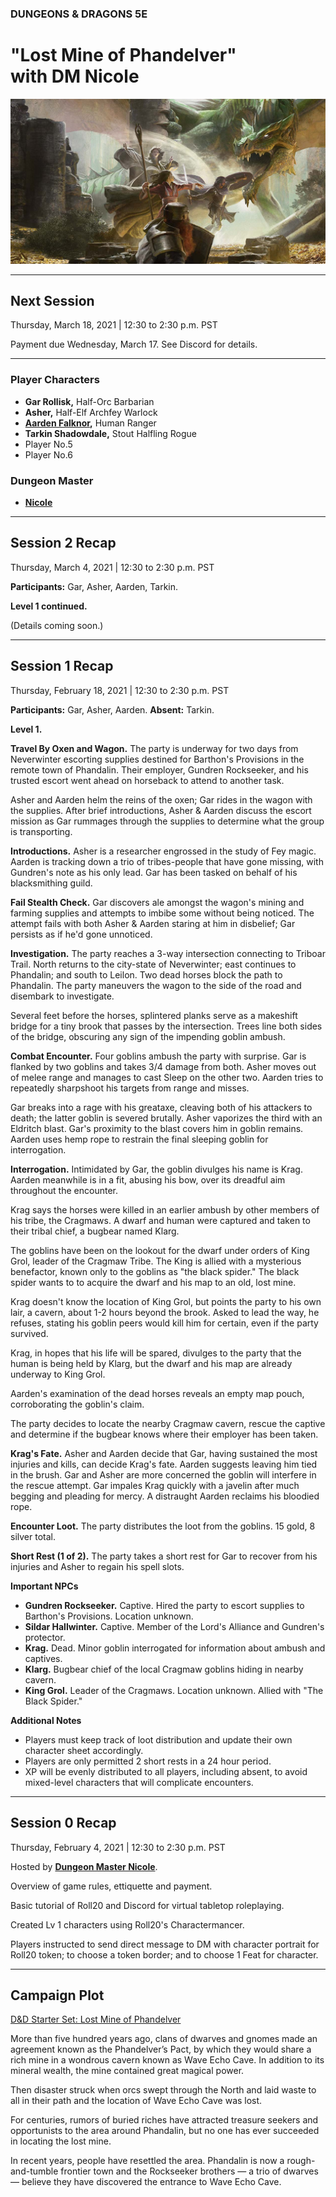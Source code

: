
### DUNGEONS & DRAGONS 5E

# "Lost Mine of Phandelver"<br />with DM Nicole

![Image](/dnd-5e-phandelver-carousel.png)

---

## Next Session

<i class="fas fa-calendar-alt"></i> Thursday, March 18, 2021 \| 12:30 to 2:30 p.m. PST

<i class="fas fa-money-check-alt"></i> Payment due Wednesday, March 17. See Discord for details.

---

### Player Characters

- **Gar Rollisk,** Half-Orc Barbarian
- **Asher,** Half-Elf Archfey Warlock
- **[Aarden Falknor](/character),** Human Ranger
- **Tarkin Shadowdale,** Stout Halfling Rogue
- Player No.5
- Player No.6

### Dungeon Master

- **[Nicole](https://startplaying.games/game-master/loremasternicole)**

---

## Session 2 Recap

<i class="fas fa-calendar-alt"></i> Thursday, March 4, 2021 \| 12:30 to 2:30 p.m. PST

**Participants:** Gar, Asher, Aarden, Tarkin.

**Level 1 continued.**

(Details coming soon.)

---

## Session 1 Recap

<i class="fas fa-calendar-alt"></i> Thursday, February 18, 2021 \| 12:30 to 2:30 p.m. PST

**Participants:** Gar, Asher, Aarden. **Absent:** Tarkin.

**Level 1.**

**Travel By Oxen and Wagon.** The party is underway for two days from Neverwinter escorting supplies destined for Barthon's Provisions in the remote town of Phandalin. Their employer, Gundren Rockseeker, and his trusted escort went ahead on horseback to attend to another task.

Asher and Aarden helm the reins of the oxen; Gar rides in the wagon with the supplies. After brief introductions, Asher & Aarden discuss the escort mission as Gar rummages through the supplies to determine what the group is transporting.

**Introductions.** Asher is a researcher engrossed in the study of Fey magic. Aarden is tracking down a trio of tribes-people that have gone missing, with Gundren's note as his only lead. Gar has been tasked on behalf of his blacksmithing guild.

**Fail Stealth Check.** Gar discovers ale amongst the wagon's mining and farming supplies and attempts to imbibe some without being noticed. The attempt fails with both Asher & Aarden staring at him in disbelief; Gar persists as if he'd gone unnoticed.

**Investigation.** The party reaches a 3-way intersection connecting to Triboar Trail. North returns to the city-state of Neverwinter; east continues to Phandalin; and south to Leilon. Two dead horses block the path to Phandalin. The party maneuvers the wagon to the side of the road and disembark to investigate.

Several feet before the horses, splintered planks serve as a makeshift bridge for a tiny brook that passes by the intersection. Trees line both sides of the bridge, obscuring any sign of the impending goblin ambush.

**Combat Encounter.** Four goblins ambush the party with surprise. Gar is flanked by two goblins and takes 3/4 damage from both. Asher moves out of melee range and manages to cast Sleep on the other two. Aarden tries to repeatedly sharpshoot his targets from range and misses.

Gar breaks into a rage with his greataxe, cleaving both of his attackers to death; the latter goblin is severed brutally. Asher vaporizes the third with an Eldritch blast. Gar's proximity to the blast covers him in goblin remains. Aarden uses hemp rope to restrain the final sleeping goblin for interrogation.

**Interrogation.** Intimidated by Gar, the goblin divulges his name is Krag. Aarden meanwhile is in a fit, abusing his bow, over its dreadful aim throughout the encounter.

Krag says the horses were killed in an earlier ambush by other members of his tribe, the Cragmaws. A dwarf and human were captured and taken to their tribal chief, a bugbear named Klarg.

The goblins have been on the lookout for the dwarf under orders of King Grol, leader of the Cragmaw Tribe. The King is allied with a mysterious benefactor, known only to the goblins as "the black spider." The black spider wants to to acquire the dwarf and his map to an old, lost mine.

Krag doesn't know the location of King Grol, but points the party to his own lair, a cavern, about 1-2 hours beyond the brook. Asked to lead the way, he refuses, stating his goblin peers would kill him for certain, even if the party survived.

Krag, in hopes that his life will be spared, divulges to the party that the human is being held by Klarg, but the dwarf and his map are already underway to King Grol.

Aarden's examination of the dead horses reveals an empty map pouch, corroborating the goblin's claim.

The party decides to locate the nearby Cragmaw cavern, rescue the captive and determine if the bugbear knows where their employer has been taken.

**Krag's Fate.** Asher and Aarden decide that Gar, having sustained the most injuries and kills, can decide Krag's fate. Aarden suggests leaving him tied in the brush. Gar and Asher are more concerned the goblin will interfere in the rescue attempt. Gar impales Krag quickly with a javelin after much begging and pleading for mercy. A distraught Aarden reclaims his bloodied rope.

**Encounter Loot.** The party distributes the loot from the goblins. 15 gold, 8 silver total.

**Short Rest (1 of 2).** The party takes a short rest for Gar to recover from his injuries and Asher to regain his spell slots.

**Important NPCs**
- **Gundren Rockseeker.** Captive. Hired the party to escort supplies to Barthon's Provisions. Location unknown.
- **Sildar Hallwinter.** Captive. Member of the Lord's Alliance and Gundren's protector.
- **Krag.** Dead. Minor goblin interrogated for information about ambush and captives.
- **Klarg.** Bugbear chief of the local Cragmaw goblins hiding in nearby cavern.
- **King Grol.** Leader of the Cragmaws. Location unknown. Allied with "The Black Spider."

**Additional Notes**
- Players must keep track of loot distribution and update their own character sheet accordingly.
- Players are only permitted 2 short rests in a 24 hour period.
- XP will be evenly distributed to all players, including absent, to avoid mixed-level characters that will complicate encounters.

---

## Session 0 Recap

<i class="fas fa-calendar-alt"></i> Thursday, February 4, 2021 \| 12:30 to 2:30 p.m. PST

Hosted by **[Dungeon Master Nicole](https://startplaying.games/game-master/loremasternicole)**.

Overview of game rules, ettiquette and payment.

Basic tutorial of Roll20 and Discord for virtual tabletop roleplaying.

Created Lv 1 characters using Roll20's Charactermancer.

Players instructed to send direct message to DM with character portrait for Roll20 token; to choose a token border; and to choose 1 Feat for character.

---

## Campaign Plot

<i class="fas fa-shopping-cart"></i> [D&D Starter Set: Lost Mine of Phandelver](https://dnd.wizards.com/products/tabletop-games/rpg-products/rpg_starterset)

More than five hundred years ago, clans of dwarves and gnomes made an agreement known as the Phandelver’s Pact, by which they would share a rich mine in a wondrous cavern known as Wave Echo Cave. In addition to its mineral wealth, the mine contained great magical power.

Then disaster struck when orcs swept through the North and laid waste to all in their path and the location of Wave Echo Cave was lost.

For centuries, rumors of buried riches have attracted treasure seekers and opportunists to the area around Phandalin, but no one has ever succeeded in locating the lost mine.

In recent years, people have resettled the area. Phandalin is now a rough-and-tumble frontier town and the Rockseeker brothers — a trio of dwarves — believe they have discovered the entrance to Wave Echo Cave.

